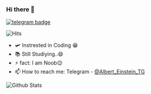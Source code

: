 ### Hi there 👋
[![telegram badge](https://img.shields.io/badge/Albert-Einstein-30302f?style=flat&logo=telegram)](https://t.me/AlbertEinsteinTG)

![Hits](https://hits.seeyoufarm.com/api/count/incr/badge.svg?url=https://github.com/AlbertEinsteinTG/)

- 🛩 Instrested in Coding 😁
- 📚 Still Studiying..😄
- ⚡ fact: I am Noob😌
- 📫 How to reach me: Telegram - [@Albert_Einstein_TG](https://telegram.me/Albert_Einstein_TG)

![Github Stats](https://github-readme-stats.vercel.app/api?username=AlbertEinsteinTG&show_icons=true&title_color=fff&icon_color=79ff97&text_color=9f9f9f&bg_color=151515)

